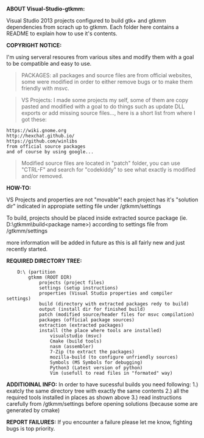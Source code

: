 **ABOUT Visual-Studio-gtkmm:**

Visual Studio 2013 projects configured to build gtk+ and gtkmm dependencies from scrach up to gtkmm.
Each folder here contains a README to explain how to use it's contents.

**COPYRIGHT NOTICE:**

I'm using serveral resoures from various sites and modify them with a goal to be compatible and easy to use.
>PACKAGES: all packages and source files are from official websites, some were modified in order to either remove bugs or to make them friendly with msvc.

>VS Projects: I made some projects my self, some of them are copy pasted and modified with a goal to do things such as update DLL exports or add missing source files..., here is a short list from where I got these:
```
https://wiki.gnome.org
http://hexchat.github.io/
https://github.com/winlibs
from official source packages
and of course by using google...
```

>Modified source files are located in "patch" folder, you can use "CTRL-F" and search for "codekiddy" to see what exactly is modified and/or removed.

**HOW-TO:**

VS Projects and properties are not "movable"!
each project has it's "solution dir" indicated in appropiate setting file under /gtkmm/settings

To build, projects should be placed inside extracted source package (ie. D:\gtkmm\build\<package name>)
according to settings file from /gtkmm/settings

more information will be added in future as this is all fairly new and just recently started.

**REQUIRED DIRECTORY TREE:**
```
    D:\ (partition
        gtkmm (ROOT DIR)
            projects (project files)
            settings (setup instructions)
        	properties (Visual Studio properties and compiler settings)
        	build (directory with extracted packages redy to build)
        	output (install dir for finished build)
        	patch (modified source/header files for msvc compilation)
        	packages (official package sources)
        	extraction (extracted packages)
        	install (the place where tools are installed)
        	    visualstudio (msvc)
        	    Cmake (build tools)
        	    nasm (assembler)
        	    7-Zip (to extract the packages)
        	    mozilla-build (to configure unfriendly sources)
        	    Symbols (MS Symbols for debugging)
        	    Python3 (Latest version of python)
        	    Vim (usefull to read files in "formated" way)
```   

**ADDITIOINAL INFO:**
In order to have sucessful builds you need following:
1.) exatcly the same directory tree with exactly the same contents
2.) all the required tools installed in places as shown above
3.) read instructions carefully from /gtkmm/settings before opening solutions (because some are generated by cmake)

**REPORT FAILURES:**
If you encounter a failure please let me know, fighting bugs is top priority.
